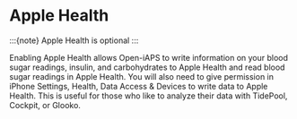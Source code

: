 # Apple Health
:::{note}
Apple Health is optional
:::

Enabling Apple Health allows Open-iAPS to write information on your blood sugar readings, insulin, and carbohydrates to Apple Health and read blood sugar readings in Apple Health. You will also need to give permission in iPhone Settings, Health, Data Access & Devices to write data to Apple Health. This is useful for those who like to analyze their data with TidePool, Cockpit, or Glooko.
